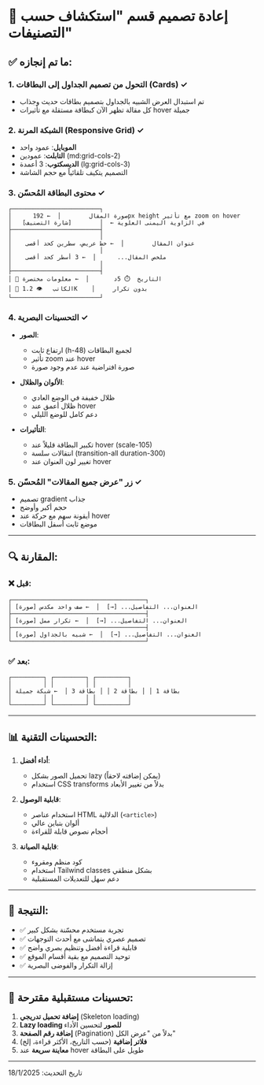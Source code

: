 # 🎨 إعادة تصميم قسم "استكشاف حسب التصنيفات"

## ✅ ما تم إنجازه:

### 1. التحول من تصميم الجداول إلى البطاقات (Cards) ✓
- تم استبدال العرض الشبيه بالجداول بتصميم بطاقات حديث وجذاب
- كل مقالة تظهر الآن كبطاقة مستقلة مع تأثيرات hover جميلة

### 2. الشبكة المرنة (Responsive Grid) ✓
- **الموبايل**: عمود واحد
- **التابلت**: عمودين (md:grid-cols-2)
- **الديسكتوب**: 3 أعمدة (lg:grid-cols-3)
- التصميم يتكيف تلقائياً مع حجم الشاشة

### 3. محتوى البطاقة المُحسّن ✓
```
┌─────────────────────────┐
│      صورة المقال        │  ← 192px height مع تأثير zoom on hover
│   [شارة التصنيف]        │  ← في الزاوية اليمنى العلوية
├─────────────────────────┤
│                         │
│    عنوان المقال        │  ← خط عريض، سطرين كحد أقصى
│                         │
│    ملخص المقال...      │  ← 3 أسطر كحد أقصى
│                         │
├─────────────────────────┤
│ 📅 التاريخ  ⏱️ 5د       │  ← معلومات مختصرة
│ 👤 الكاتب   👁️ 1.2K    │     بدون تكرار
└─────────────────────────┘
```

### 4. التحسينات البصرية ✓
- **الصور**: 
  - ارتفاع ثابت (h-48) لجميع البطاقات
  - تأثير zoom عند hover
  - صورة افتراضية عند عدم وجود صورة

- **الألوان والظلال**:
  - ظلال خفيفة في الوضع العادي
  - ظلال أعمق عند hover
  - دعم كامل للوضع الليلي

- **التأثيرات**:
  - تكبير البطاقة قليلاً عند hover (scale-105)
  - انتقالات سلسة (transition-all duration-300)
  - تغيير لون العنوان عند hover

### 5. زر "عرض جميع المقالات" المُحسّن ✓
- تصميم gradient جذاب
- حجم أكبر وأوضح
- أيقونة سهم مع حركة عند hover
- موضع ثابت أسفل البطاقات

---

## 🔍 المقارنة:

### ❌ قبل:
```
┌──────────────────────────────────────┐
│ [صورة] العنوان... التفاصيل... [→]  │  ← صف واحد مكدس
├──────────────────────────────────────┤
│ [صورة] العنوان... التفاصيل... [→]  │  ← تكرار ممل
├──────────────────────────────────────┤
│ [صورة] العنوان... التفاصيل... [→]  │  ← شبيه بالجداول
└──────────────────────────────────────┘
```

### ✅ بعد:
```
┌─────────┐ ┌─────────┐ ┌─────────┐
│         │ │         │ │         │
│ بطاقة 1 │ │ بطاقة 2 │ │ بطاقة 3 │  ← شبكة جميلة
│         │ │         │ │         │
└─────────┘ └─────────┘ └─────────┘
```

---

## 📊 التحسينات التقنية:

1. **أداء أفضل**:
   - تحميل الصور بشكل lazy (يمكن إضافته لاحقاً)
   - استخدام CSS transforms بدلاً من تغيير الأبعاد

2. **قابلية الوصول**:
   - استخدام عناصر HTML الدلالية (`<article>`)
   - ألوان بتباين عالي
   - أحجام نصوص قابلة للقراءة

3. **قابلية الصيانة**:
   - كود منظم ومقروء
   - استخدام Tailwind classes بشكل منطقي
   - دعم سهل للتعديلات المستقبلية

---

## 🎯 النتيجة:

- ✅ تجربة مستخدم محسّنة بشكل كبير
- ✅ تصميم عصري يتماشى مع أحدث التوجهات
- ✅ قابلية قراءة أفضل وتنظيم بصري واضح
- ✅ توحيد التصميم مع بقية أقسام الموقع
- ✅ إزالة التكرار والفوضى البصرية

---

## 🚀 تحسينات مستقبلية مقترحة:

1. **إضافة تحميل تدريجي** (Skeleton loading)
2. **Lazy loading للصور** لتحسين الأداء
3. **إضافة رقم الصفحة** (Pagination) بدلاً من "عرض الكل"
4. **فلاتر إضافية** (حسب التاريخ، الأكثر قراءة، إلخ)
5. **معاينة سريعة** عند hover طويل على البطاقة

---

تاريخ التحديث: 18/1/2025 